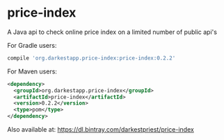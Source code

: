 # price-index
A Java api to check online price index on a limited number of public api's

For Gradle users:
```gradle
compile 'org.darkestapp.price-index:price-index:0.2.2'
```

For Maven users:

```xml
<dependency> 
  <groupId>org.darkestapp.price-index</groupId> 
  <artifactId>price-index</artifactId> 
  <version>0.2.2</version> 
  <type>pom</type> 
</dependency>
```

Also available at: https://dl.bintray.com/darkestpriest/price-index
